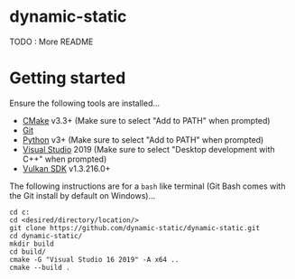 
# dynamic-static

TODO : More README

# Getting started

Ensure the following tools are installed...
 - [CMake](https://cmake.org/download/) v3.3+ (Make sure to select "Add to PATH" when prompted)
 - [Git](https://git-scm.com/)
 - [Python](https://www.python.org/downloads/) v3+ (Make sure to select "Add to PATH" when prompted)
 - [Visual Studio](https://visualstudio.microsoft.com/vs/community/) 2019 (Make sure to select "Desktop development with C++" when prompted)
 - [Vulkan SDK](https://vulkan.lunarg.com/sdk/home) v1.3.216.0+

The following instructions are for a  `bash` like terminal (Git Bash comes with the Git install by default on Windows)...
```
cd c:
cd <desired/directory/location/>
git clone https://github.com/dynamic-static/dynamic-static.git
cd dynamic-static/
mkdir build
cd build/
cmake -G "Visual Studio 16 2019" -A x64 ..
cmake --build .
```
